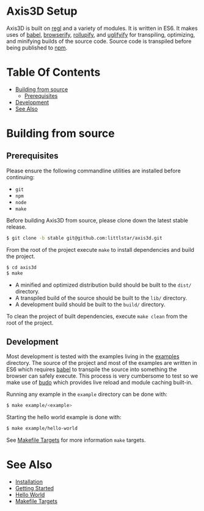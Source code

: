 Axis3D Setup
============

Axis3D is built on [regl][regl] and a variety of modules. It is written
in ES6. It makes uses of [babel][babel], [browserify][browserify],
[rollupify][rollupify], and [uglifyify][uglifyify] for transpiling,
optimizing, and minifying builds of the source code. Source
code is transpiled before being published to [npm][npm/axis3d].

# Table Of Contents

- [Building from source](#build-source)
  - [Prerequisites](#build-source-prerequisites)
- [Development](#development)
- [See Also](#see-also)

# <a name="build-source"></a> Building from source

## <a name="build-source-prerequisites"></a> Prerequisites

Please ensure the following commandline utilities are installed before
continuing:

* `git`
* `npm`
* `node`
* `make`

Before building Axis3D from source, please clone down the latest stable
release.

```sh
$ git clone -b stable git@github.com:littlstar/axis3d.git
```

From the root of the project execute `make` to install dependencies and build
the project.

```sh
$ cd axis3d
$ make
```

* A minified and optimized distribution build should be built to the `dist/` directory.
* A transpiled build of the source should be built to the `lib/` directory.
* A development build should be built to the `build/` directory.

To clean the project of built dependencies, execute `make clean` from
the root of the project.

## <a name="development"></a> Development

Most development is tested with the examples living in the [examples][examples]
directory. The source of the project and most of the examples are written in
ES6 which requires [babel][babel] to transpile the source into something the
browser can safely execute. This process is very cumbersome to test so we make
use of [budo][budo] which provides live reload and module caching built-in.

Running any example in the `example` directory can be done with:

```sh
$ make example/<example>
```

Starting the hello world example is done with:

```sh
$ make example/hello-world
```

See [Makefile Targets](makefile.md) for more information `make`
targets.

# <a name="see-also"></a> See Also

* [Installation](install.md)
* [Getting Started](getting-started.md)
* [Hello World](hello-world.md)
* [Makefile Targets](makefile.md)

[regl]: https://github.com/regl-project/regl
[budo]: https://github.com/mattdesl/budo
[babel]: https://github.com/babel/babel
[rollupify]: https://github.com/nolanlawson/rollupify
[uglifyify]: https://github.com/hughsk/uglifyify
[browserify]: https://github.com/substack/node-browserify

[npm/axis3d]: https://www.npmjs.com/package/axis3d
[examples]: ../examples/
